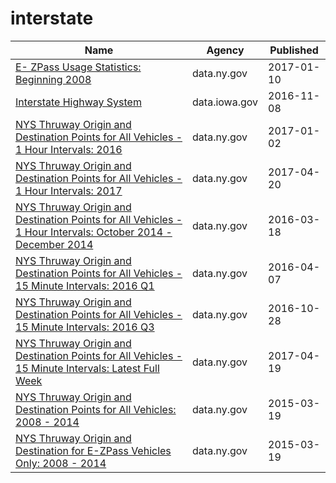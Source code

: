# interstate

Name | Agency | Published
---- | ---- | ---------
[E- ZPass Usage Statistics: Beginning 2008](../socrata/aqxx-gufc.md) | data.ny.gov | 2017-01-10
[Interstate Highway System](../socrata/dern-i7hr.md) | data.iowa.gov | 2016-11-08
[NYS Thruway Origin and Destination Points for All Vehicles - 1 Hour Intervals: 2016](../socrata/23v4-2ycs.md) | data.ny.gov | 2017-01-02
[NYS Thruway Origin and Destination Points for All Vehicles - 1 Hour Intervals: 2017](../socrata/r4tg-z3mz.md) | data.ny.gov | 2017-04-20
[NYS Thruway Origin and Destination Points for All Vehicles - 1 Hour Intervals: October 2014 - December 2014](../socrata/i57x-udiw.md) | data.ny.gov | 2016-03-18
[NYS Thruway Origin and Destination Points for All Vehicles - 15 Minute Intervals: 2016 Q1](../socrata/4n7x-kstx.md) | data.ny.gov | 2016-04-07
[NYS Thruway Origin and Destination Points for All Vehicles - 15 Minute Intervals: 2016 Q3](../socrata/ib6f-ap6m.md) | data.ny.gov | 2016-10-28
[NYS Thruway Origin and Destination Points for All Vehicles - 15 Minute Intervals: Latest Full Week](../socrata/4dbf-24u2.md) | data.ny.gov | 2017-04-19
[NYS Thruway Origin and Destination Points for All Vehicles: 2008 - 2014](../socrata/tw9e-7nms.md) | data.ny.gov | 2015-03-19
[NYS Thruway Origin and Destination for E-ZPass Vehicles Only: 2008 - 2014](../socrata/f9we-t9h3.md) | data.ny.gov | 2015-03-19

